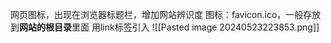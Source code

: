 网页图标，出现在浏览器标题栏，增加网站辨识度
图标：favicon.ico，一般存放到**网站的根目录**里面
用link标签引入
![[Pasted image 20240523223853.png]]
